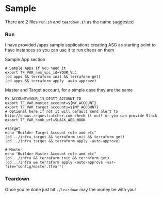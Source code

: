 # Sample 

There are 2 files `run.sh` and `teardown.sh` as the name suggested 

### Run

I have provided /apps sample applications creating ASG as starting point to have instances so you can use it to run chaos on them

Sample App section
```$shell
# Sample Apps if you need it
export TF_VAR_aws_vpc_id=YOUR_VLC
(cd apps && terraform init && terraform get)
(cd apps && terraform apply -auto-approve)
```

Master and Target account, for a simple case they are the same

```$shell
MY_ACCOUNT=YOUR_13_DIGIT_ACCOUNT_ID
export TF_VAR_master_account=${MY_ACCOUNT}
export TF_VAR_target_accounts=${MY_ACCOUNT}
# Optional here if not it will default send alert to http://chaos.requestcatcher.com check it out! or you can provide Slack
export TF_VAR_hook_url=SLACK_WEB_HOOK

#Target
echo "Builder Target Account role and etc"
(cd ../infra_target && terraform init && terraform get)
(cd ../infra_target && terraform apply -auto-approve)

# Master
echo "Builder Master Account role and etc"
(cd ../infra && terraform init && terraform get)
(cd ../infra && terraform apply -auto-approve -var-file="config/master.tfvar")
```

### Teardown

Once you're done just hit `./teardown` may the money be with you!